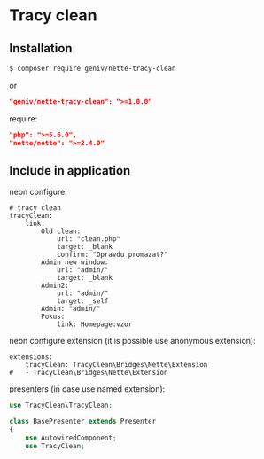 Tracy clean
===========

Installation
------------

```sh
$ composer require geniv/nette-tracy-clean
```
or
```json
"geniv/nette-tracy-clean": ">=1.0.0"
```

require:
```json
"php": ">=5.6.0",
"nette/nette": ">=2.4.0"
```

Include in application
----------------------
neon configure:
```neon
# tracy clean
tracyClean:
    link:
        Old clean:
            url: "clean.php"
            target: _blank
            confirm: "Opravdu promazat?"
        Admin new window:
            url: "admin/"
            target: _blank
        Admin2:
            url: "admin/"
            target: _self
        Admin: "admin/"
        Pokus:
            link: Homepage:vzor
```

neon configure extension (it is possible use anonymous extension):
```neon
extensions:
    tracyClean: TracyClean\Bridges\Nette\Extension
#   - TracyClean\Bridges\Nette\Extension
```

presenters (in case use named extension):
```php
use TracyClean\TracyClean;

class BasePresenter extends Presenter
{
    use AutowiredComponent;
    use TracyClean;
```
